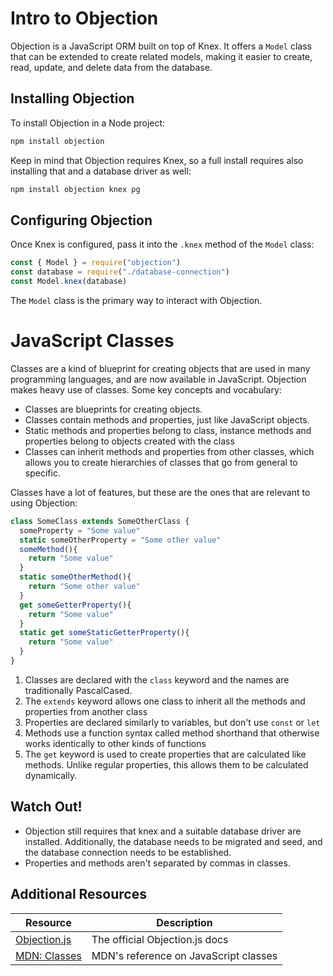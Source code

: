 # Intro to Objection

Objection is a JavaScript ORM built on top of Knex. It offers a `Model` class that can be extended to create related models, making it easier to create, read, update, and delete data from the database.

## Installing Objection

To install Objection in a Node project:

```bash
npm install objection
```

Keep in mind that Objection requires Knex, so a full install requires also installing that and a database driver as well:

```js
npm install objection knex pg
```

## Configuring Objection

Once Knex is configured, pass it into the `.knex` method of the `Model` class:

```js
const { Model } = require("objection")
const database = require("./database-connection")
const Model.knex(database)
```

The `Model` class is the primary way to interact with Objection.

# JavaScript Classes

Classes are a kind of blueprint for creating objects that are used in many programming languages, and are now available in JavaScript. Objection makes heavy use of classes. Some key concepts and vocabulary:

* Classes are blueprints for creating objects.
* Classes contain methods and properties, just like JavaScript objects.
* Static methods and properties belong to class, instance methods and properties belong to objects created with the class
* Classes can inherit methods and properties from other classes, which allows you to create hierarchies of classes that go from general to specific.


Classes have a lot of features, but these are the ones that are relevant to using Objection:

```js
class SomeClass extends SomeOtherClass {
  someProperty = "Some value"
  static someOtherProperty = "Some other value"
  someMethod(){
    return "Some value"
  }
  static someOtherMethod(){
    return "Some other value"
  }
  get someGetterProperty(){
    return "Some value"
  }
  static get someStaticGetterProperty(){
    return "Some value"
  }
}
```

1. Classes are declared with the `class` keyword and the names are traditionally PascalCased.
2. The `extends` keyword allows one class to inherit all the methods and properties from another class
3. Properties are declared similarly to variables, but don't use `const` or `let`
4. Methods use a function syntax called method shorthand that otherwise works identically to other kinds of functions
5. The `get` keyword is used to create properties that are calculated like methods. Unlike regular properties, this allows them to be calculated dynamically.

## Watch Out!

* Objection still requires that knex and a suitable database driver are installed. Additionally, the database needs to be migrated and seed, and the database connection needs to be established.
* Properties and methods aren't separated by commas in classes.

## Additional Resources

| Resource | Description |
| --- | --- |
| [Objection.js](https://vincit.github.io/objection.js/) | The official Objection.js docs |
| [MDN: Classes](https://developer.mozilla.org/en-US/docs/Web/JavaScript/Reference/Classes) | MDN's reference on JavaScript classes |
